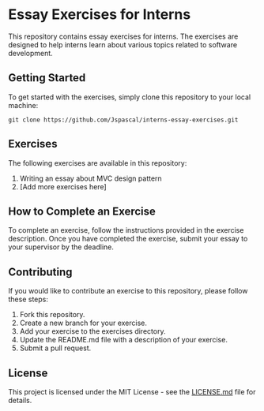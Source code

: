 # Essay Exercises for Interns

This repository contains essay exercises for interns. The exercises are designed to help interns learn about various topics related to software development.

## Getting Started

To get started with the exercises, simply clone this repository to your local machine:

```
git clone https://github.com/Jspascal/interns-essay-exercises.git
```

## Exercises

The following exercises are available in this repository:

1. Writing an essay about MVC design pattern
2. [Add more exercises here]

## How to Complete an Exercise

To complete an exercise, follow the instructions provided in the exercise description. Once you have completed the exercise, submit your essay to your supervisor by the deadline.

## Contributing

If you would like to contribute an exercise to this repository, please follow these steps:

1. Fork this repository.
2. Create a new branch for your exercise.
3. Add your exercise to the exercises directory.
4. Update the README.md file with a description of your exercise.
5. Submit a pull request.

## License

This project is licensed under the MIT License - see the [LICENSE.md](LICENSE.md) file for details.
